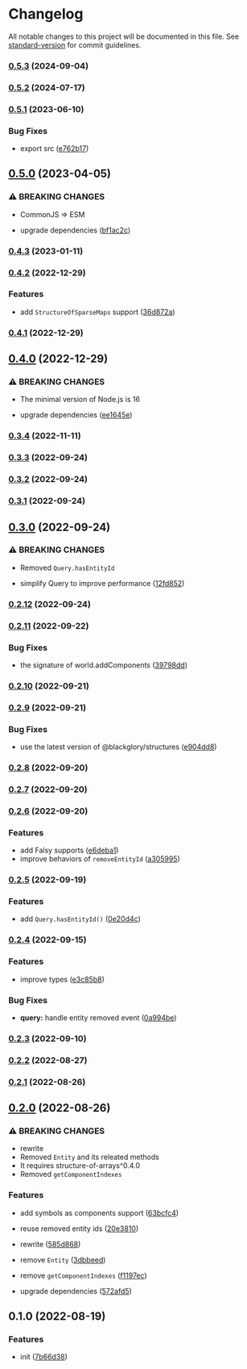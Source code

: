# Changelog

All notable changes to this project will be documented in this file. See [standard-version](https://github.com/conventional-changelog/standard-version) for commit guidelines.

### [0.5.3](https://github.com/BlackGlory/extra-ecs/compare/v0.5.2...v0.5.3) (2024-09-04)

### [0.5.2](https://github.com/BlackGlory/extra-ecs/compare/v0.5.1...v0.5.2) (2024-07-17)

### [0.5.1](https://github.com/BlackGlory/extra-ecs/compare/v0.5.0...v0.5.1) (2023-06-10)


### Bug Fixes

* export src ([e762b17](https://github.com/BlackGlory/extra-ecs/commit/e762b17f22b34a3d7bc2e1bbb8bbea78cfefebbb))

## [0.5.0](https://github.com/BlackGlory/extra-ecs/compare/v0.4.3...v0.5.0) (2023-04-05)


### ⚠ BREAKING CHANGES

* CommonJS => ESM

* upgrade dependencies ([bf1ac2c](https://github.com/BlackGlory/extra-ecs/commit/bf1ac2c22e3b6c4574afbb7947c9985ba578fc83))

### [0.4.3](https://github.com/BlackGlory/extra-ecs/compare/v0.4.2...v0.4.3) (2023-01-11)

### [0.4.2](https://github.com/BlackGlory/extra-ecs/compare/v0.4.1...v0.4.2) (2022-12-29)


### Features

* add `StructureOfSparseMaps` support ([36d872a](https://github.com/BlackGlory/extra-ecs/commit/36d872ad1e48267ac35fdbb399a09ca741de16af))

### [0.4.1](https://github.com/BlackGlory/extra-ecs/compare/v0.4.0...v0.4.1) (2022-12-29)

## [0.4.0](https://github.com/BlackGlory/extra-ecs/compare/v0.3.4...v0.4.0) (2022-12-29)


### ⚠ BREAKING CHANGES

* The minimal version of Node.js is 16

* upgrade dependencies ([ee1645e](https://github.com/BlackGlory/extra-ecs/commit/ee1645e85f006996f9309eb302a257bb6e68e035))

### [0.3.4](https://github.com/BlackGlory/extra-ecs/compare/v0.3.3...v0.3.4) (2022-11-11)

### [0.3.3](https://github.com/BlackGlory/extra-ecs/compare/v0.3.2...v0.3.3) (2022-09-24)

### [0.3.2](https://github.com/BlackGlory/extra-ecs/compare/v0.3.1...v0.3.2) (2022-09-24)

### [0.3.1](https://github.com/BlackGlory/extra-ecs/compare/v0.3.0...v0.3.1) (2022-09-24)

## [0.3.0](https://github.com/BlackGlory/extra-ecs/compare/v0.2.12...v0.3.0) (2022-09-24)


### ⚠ BREAKING CHANGES

* Removed `Query.hasEntityId`

* simplify Query to improve performance ([12fd852](https://github.com/BlackGlory/extra-ecs/commit/12fd852fe828ba09647b0595d36a0f5a04e4558c))

### [0.2.12](https://github.com/BlackGlory/extra-ecs/compare/v0.2.11...v0.2.12) (2022-09-24)

### [0.2.11](https://github.com/BlackGlory/extra-ecs/compare/v0.2.10...v0.2.11) (2022-09-22)


### Bug Fixes

* the signature of world.addComponents ([39798dd](https://github.com/BlackGlory/extra-ecs/commit/39798dd125ef71bbef5d25e13088f6508317c21f))

### [0.2.10](https://github.com/BlackGlory/extra-ecs/compare/v0.2.9...v0.2.10) (2022-09-21)

### [0.2.9](https://github.com/BlackGlory/extra-ecs/compare/v0.2.8...v0.2.9) (2022-09-21)


### Bug Fixes

* use the latest version of @blackglory/structures ([e904dd8](https://github.com/BlackGlory/extra-ecs/commit/e904dd8b96a355f3c1a0685bf3a32edf02288335))

### [0.2.8](https://github.com/BlackGlory/extra-ecs/compare/v0.2.7...v0.2.8) (2022-09-20)

### [0.2.7](https://github.com/BlackGlory/extra-ecs/compare/v0.2.6...v0.2.7) (2022-09-20)

### [0.2.6](https://github.com/BlackGlory/extra-ecs/compare/v0.2.5...v0.2.6) (2022-09-20)


### Features

* add Falsy supports ([e6deba1](https://github.com/BlackGlory/extra-ecs/commit/e6deba1ed9fd9f819de3d2c0921277e801824115))
* improve behaviors of `removeEntityId` ([a305995](https://github.com/BlackGlory/extra-ecs/commit/a30599560c54b6435294bdc09da0a0f06a3ebc43))

### [0.2.5](https://github.com/BlackGlory/extra-ecs/compare/v0.2.4...v0.2.5) (2022-09-19)


### Features

* add `Query.hasEntityId()` ([0e20d4c](https://github.com/BlackGlory/extra-ecs/commit/0e20d4c50c6018ef03c21a84a2e262709e872342))

### [0.2.4](https://github.com/BlackGlory/extra-ecs/compare/v0.2.3...v0.2.4) (2022-09-15)


### Features

* improve types ([e3c85b8](https://github.com/BlackGlory/extra-ecs/commit/e3c85b880819d376772025f09ef91012cdc8a175))


### Bug Fixes

* **query:** handle entity removed event ([0a994be](https://github.com/BlackGlory/extra-ecs/commit/0a994be550dbbae58021842fbb141a3306fa5899))

### [0.2.3](https://github.com/BlackGlory/extra-ecs/compare/v0.2.2...v0.2.3) (2022-09-10)

### [0.2.2](https://github.com/BlackGlory/extra-ecs/compare/v0.2.1...v0.2.2) (2022-08-27)

### [0.2.1](https://github.com/BlackGlory/extra-ecs/compare/v0.2.0...v0.2.1) (2022-08-26)

## [0.2.0](https://github.com/BlackGlory/extra-ecs/compare/v0.1.0...v0.2.0) (2022-08-26)


### ⚠ BREAKING CHANGES

* rewrite
* Removed `Entity` and its releated methods
* It requires structure-of-arrays^0.4.0
* Removed `getComponentIndexes`

### Features

* add symbols as components support ([63bcfc4](https://github.com/BlackGlory/extra-ecs/commit/63bcfc4817ae72ebaffdd373e400bef9887f6bde))
* reuse removed entity ids ([20e3810](https://github.com/BlackGlory/extra-ecs/commit/20e381027909a2a036a1946c93c40e9dda8e9718))
* rewrite ([585d868](https://github.com/BlackGlory/extra-ecs/commit/585d8689ad2876b15cc78f66cc9d902a83a7c166))


* remove `Entity` ([3dbbeed](https://github.com/BlackGlory/extra-ecs/commit/3dbbeed876a4f7f546b409aeefcfb72859563a7f))
* remove `getComponentIndexes` ([f1197ec](https://github.com/BlackGlory/extra-ecs/commit/f1197ec3f3966a3b6a27d14ac05f3fb4542d456f))
* upgrade dependencies ([572afd5](https://github.com/BlackGlory/extra-ecs/commit/572afd5df8f08c12cefebd3808f726a84187819a))

## 0.1.0 (2022-08-19)


### Features

* init ([7b66d38](https://github.com/BlackGlory/extra-ecs/commit/7b66d38fee07f51d59099fb78c2c37dcf6ecdba2))
